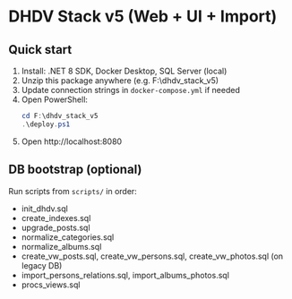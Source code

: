 # DHDV Stack v5 (Web + UI + Import)
## Quick start
1) Install: .NET 8 SDK, Docker Desktop, SQL Server (local)
2) Unzip this package anywhere (e.g. F:\dhdv_stack_v5)
3) Update connection strings in `docker-compose.yml` if needed
4) Open PowerShell:
   ```powershell
   cd F:\dhdv_stack_v5
   .\deploy.ps1
   ```
5) Open http://localhost:8080

## DB bootstrap (optional)
Run scripts from `scripts/` in order:
 - init_dhdv.sql
 - create_indexes.sql
 - upgrade_posts.sql
 - normalize_categories.sql
 - normalize_albums.sql
 - create_vw_posts.sql, create_vw_persons.sql, create_vw_photos.sql (on legacy DB)
 - import_persons_relations.sql, import_albums_photos.sql
 - procs_views.sql
